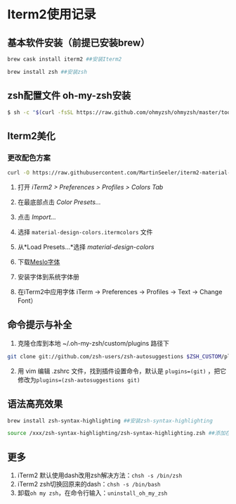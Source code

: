 # Iterm2使用记录

## 基本软件安装（前提已安装brew）

```bash
brew cask install iterm2 ##安装Iterm2
```

```bash
brew install zsh ##安装zsh
```

## zsh配置文件 oh-my-zsh安装

```bash
$ sh -c "$(curl -fsSL https://raw.github.com/ohmyzsh/ohmyzsh/master/tools/install.sh)" ##下载并安装oh-my-zsh
```

## Iterm2美化

### 更改配色方案

```bash
curl -O https://raw.githubusercontent.com/MartinSeeler/iterm2-material-design/master/material-design-colors.itermcolors ##下载material配色方案
```

1. 打开 *iTerm2 > Preferences > Profiles > Colors Tab*

2. 在最底部点击 *Color Presets…* 

3. 点击 *Import…*

4. 选择 `material-design-colors.itermcolors` 文件

5. 从*Load Presets…*选择 *material-design-colors*  
6. 下载[Meslo字体](https://github.com/powerline/fonts/blob/master/Meslo%20Slashed/Meslo%20LG%20M%20Regular%20for%20Powerline.ttf)
7. 安装字体到系统字体册
8. 在iTerm2中应用字体 iTerm -> Preferences -> Profiles -> Text -> Change Font）

## 命令提示与补全

1. 克隆仓库到本地 ~/.oh-my-zsh/custom/plugins 路径下

```bash
git clone git://github.com/zsh-users/zsh-autosuggestions $ZSH_CUSTOM/plugins/zsh-autosuggestions
```

2. 用 vim 编辑 .zshrc 文件，找到插件设置命令，默认是 `plugins=(git)` ，把它修改为`plugins=(zsh-autosuggestions git)`

## 语法高亮效果

```bash
brew install zsh-syntax-highlighting ##安装zsh-syntax-highlighting
```

```bash
source /xxx/zsh-syntax-highlighting/zsh-syntax-highlighting.zsh ##添加在.zhsrc最后一行
```

## 更多

1. iTerm2 默认使用dash改用zsh解决方法：`chsh -s /bin/zsh`
2. iTerm2 zsh切换回原来的dash：`chsh -s /bin/bash`
3. 卸载`oh my zsh`，在命令行输入：`uninstall_oh_my_zsh`
